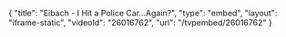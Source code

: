 {
    "title": "Eibach - I Hit a Police Car...Again?",
    "type": "embed",
    "layout": "iframe-static",
    "videoId": "26016762",
    "url": "\/tvpembed\/26016762"
}